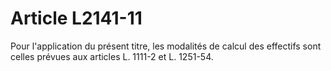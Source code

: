 # Article L2141-11

Pour l'application du présent titre, les modalités de calcul des effectifs sont celles prévues aux articles L. 1111-2 et L. 1251-54.